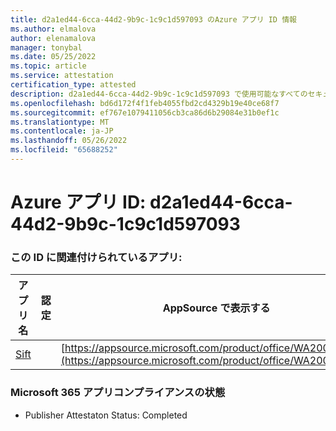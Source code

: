 ```yaml
---
title: d2a1ed44-6cca-44d2-9b9c-1c9c1d597093 のAzure アプリ ID 情報
ms.author: elmalova
author: elenamalova
manager: tonybal
ms.date: 05/25/2022
ms.topic: article
ms.service: attestation
certification_type: attested
description: d2a1ed44-6cca-44d2-9b9c-1c9c1d597093 で使用可能なすべてのセキュリティとコンプライアンス情報。
ms.openlocfilehash: bd6d172f4f1feb4055fbd2cd4329b19e40ce68f7
ms.sourcegitcommit: ef767e1079411056cb3ca86d6b29084e31b0ef1c
ms.translationtype: MT
ms.contentlocale: ja-JP
ms.lasthandoff: 05/26/2022
ms.locfileid: "65688252"
---
```

# <a name="azure-app-id-d2a1ed44-6cca-44d2-9b9c-1c9c1d597093"></a>Azure アプリ ID: d2a1ed44-6cca-44d2-9b9c-1c9c1d597093


### <a name="apps-associated-with-this-id"></a>この ID に関連付けられているアプリ:
| **アプリ名** | **認定** | **AppSource で表示する** |
|--------------|---------------|-----------------------|
| [Sift](../forward/WA200002545.md) |  | [https://appsource.microsoft.com/product/office/WA200002545](https://appsource.microsoft.com/product/office/WA200002545) |

### <a name="microsoft-365-app-compliance-status"></a>Microsoft 365 アプリコンプライアンスの状態
- Publisher Attestaton Status: Completed
